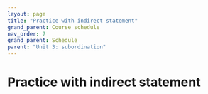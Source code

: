 ```yaml
---
layout: page
title: "Practice with indirect statement"
grand_parent: Course schedule
nav_order: 7
grand_parent: Schedule
parent: "Unit 3: subordination"
---
```



# Practice with indirect statement
